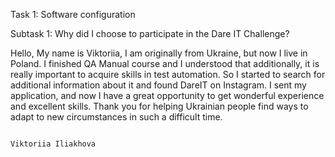 Task 1: Software configuration

Subtask 1: Why did I choose to participate in the Dare IT Challenge?

Hello,
My name is Viktoriia, I am originally from Ukraine, but now I live in Poland.
I finished QA Manual course and I understood that additionally, it is really important to acquire skills in test automation.
So I started to search for additional information about it and found DareIT on Instagram.
I sent my application, and now I have a great opportunity to get wonderful experience and excellent skills.
Thank you for helping Ukrainian people find ways to adapt to new circumstances in such a difficult time. 

                                                                                        Viktoriia Iliakhova
